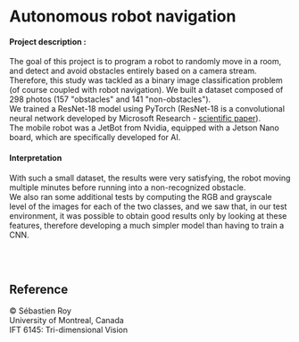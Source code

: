
# Autonomous robot navigation

#### Project description :

The goal of this project is to program a robot to randomly move in a room, and detect and avoid obstacles entirely based on a camera stream.  
Therefore, this study was tackled as a binary image classification problem (of course coupled with robot navigation). We built a dataset composed of 298 photos (157 "obstacles" and 141 "non-obstacles").  
We trained a ResNet-18 model using PyTorch (ResNet-18 is a convolutional neural network developed by Microsoft Research - [scientific paper](https://www.google.com)).  
The mobile robot was a JetBot from Nvidia, equipped with a Jetson Nano board, which are specifically developed for AI.
<br/>
#### Interpretation

With such a small dataset, the results were very satisfying, the robot moving multiple minutes before running into a non-recognized obstacle.  
We also ran some additional tests by computing the RGB and grayscale level of the images for each of the two classes, and we saw that, in our test environment, it was possible to obtain good results only by looking at these features, therefore developing a much simpler model than having to train a CNN.

<br/>
<br/>

## Reference
© Sébastien Roy  
University of Montreal, Canada  
IFT 6145: Tri-dimensional Vision

